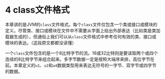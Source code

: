 # 4 class文件格式

本章讲的是JVM的`class`文件格式。每个`class`文件仅包含一个类或接口或模块的定义。尽管类、接口或模块在文件中不需要从字面上给出外部表达（比如类是类加载器生成的），但通俗上我们可以从`class`文件格式中参考任何有效的类、接口或模块的表达。（这段原文都都没读懂）

一个`class`文件包含的是一个8比特字节的流。16或32比特则是要读取两个或四个连续的8比特字节来组合起来。多字节数据一定是按照大端序来排，高位字节在前。本章定义的`u1`、`u2`和`u4`数据类型用来表达无符号的一字节、双字节或四字节的数据。